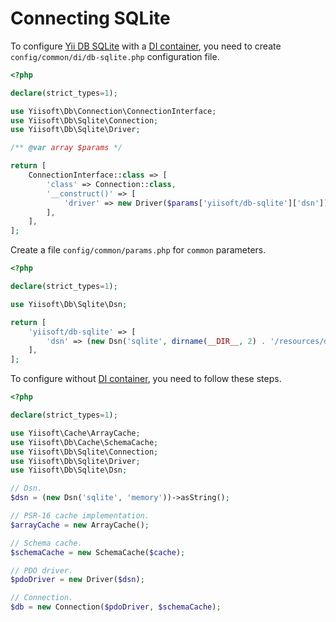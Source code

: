 # Connecting SQLite

To configure [Yii DB SQLite](https://github.com/yiisoft/db-pgsql) with
a [DI container](https://github.com/yiisoft/di), you need to create `config/common/di/db-sqlite.php` configuration file.

```php
<?php

declare(strict_types=1);

use Yiisoft\Db\Connection\ConnectionInterface;
use Yiisoft\Db\Sqlite\Connection;
use Yiisoft\Db\Sqlite\Driver;

/** @var array $params */

return [
    ConnectionInterface::class => [
        'class' => Connection::class,
        '__construct()' => [
            'driver' => new Driver($params['yiisoft/db-sqlite']['dsn']),
        ],
    ],
];
```

Create a file `config/common/params.php` for `common` parameters.

```php
<?php

declare(strict_types=1);

use Yiisoft\Db\Sqlite\Dsn;

return [
    'yiisoft/db-sqlite' => [
        'dsn' => (new Dsn('sqlite', dirname(__DIR__, 2) . '/resources/database/sqlite.db'))->__toString(),
    ],
];
```

To configure without [DI container](https://github.com/yiisoft/di), you need to follow these steps.

```php
<?php

declare(strict_types=1);

use Yiisoft\Cache\ArrayCache;
use Yiisoft\Db\Cache\SchemaCache;
use Yiisoft\Db\Sqlite\Connection;
use Yiisoft\Db\Sqlite\Driver;
use Yiisoft\Db\Sqlite\Dsn;

// Dsn.
$dsn = (new Dsn('sqlite', 'memory'))->asString();

// PSR-16 cache implementation.
$arrayCache = new ArrayCache();

// Schema cache.
$schemaCache = new SchemaCache($cache);

// PDO driver.
$pdoDriver = new Driver($dsn); 

// Connection.
$db = new Connection($pdoDriver, $schemaCache);
```
